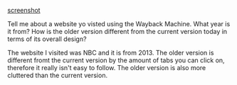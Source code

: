 [screenshot](./images/screenshot.jpg)

Tell me about a website yo visted using the Wayback Machine. What year is it from?
How is the older version different from the current version today in terms of its overall design?

The website I visited was NBC and it is from 2013.
The older version is different fromt the current version by the amount of tabs you can click on, therefore it really isn't easy to follow. The older version is also more cluttered than the current version.